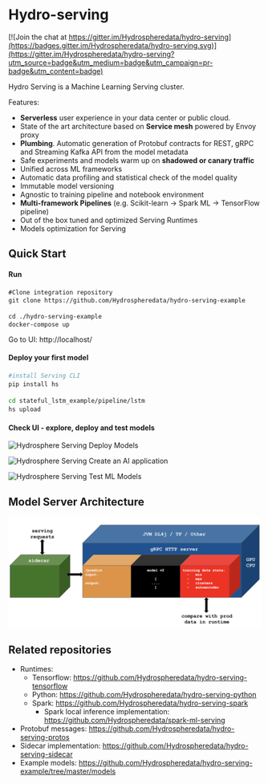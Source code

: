# Hydro-serving

[![Join the chat at https://gitter.im/Hydrospheredata/hydro-serving](https://badges.gitter.im/Hydrospheredata/hydro-serving.svg)](https://gitter.im/Hydrospheredata/hydro-serving?utm_source=badge&utm_medium=badge&utm_campaign=pr-badge&utm_content=badge)

Hydro Serving is a Machine Learning Serving cluster. 

Features:
* **Serverless** user experience in your data center or public cloud. 
* State of the art architecture based on **Service mesh** powered by Envoy proxy  
* **Plumbing**. Automatic generation of Protobuf contracts for REST, gRPC and Streaming Kafka API from the model metadata
* Safe experiments and models warm up on **shadowed or canary traffic**
* Unified across ML frameworks
* Automatic data profiling and statistical check of the model quality 
* Immutable model versioning
* Agnostic to training pipeline and notebook environment 
* **Multi-framework Pipelines** (e.g. Scikit-learn -> Spark ML -> TensorFlow pipeline)
* Out of the box tuned and optimized Serving Runtimes
* Models optimization for Serving

## Quick Start

#### Run
```
#Clone integration repository
git clone https://github.com/Hydrospheredata/hydro-serving-example

cd ./hydro-serving-example
docker-compose up
```

Go to UI: http://localhost/

#### Deploy your first model

```bash
#install Serving CLI
pip install hs

cd stateful_lstm_example/pipeline/lstm
hs upload
```

#### Check UI - explore, deploy and test models

![Hydrosphere Serving Deploy Models](https://media.giphy.com/media/KyEVbxQEr4IGLuaQlR/giphy.gif)

![Hydrosphere Serving Create an AI application](https://media.giphy.com/media/1dHWK2HJjdheyqB8lZ/giphy.gif)

![Hydrosphere Serving Test ML Models](https://media.giphy.com/media/2A67Wd88zQTcZk4lEs/giphy.gif)

## Model Server Architecture
![Image](docs/images/high-level-architecture.png)


## Related repositories
 * Runtimes:
   * Tensorflow: https://github.com/Hydrospheredata/hydro-serving-tensorflow
   * Python: https://github.com/Hydrospheredata/hydro-serving-python
   * Spark: https://github.com/Hydrospheredata/hydro-serving-spark
     * Spark local inference implementation: https://github.com/Hydrospheredata/spark-ml-serving
 * Protobuf messages: https://github.com/Hydrospheredata/hydro-serving-protos
 * Sidecar implementation: https://github.com/Hydrospheredata/hydro-serving-sidecar
 * Example models: https://github.com/Hydrospheredata/hydro-serving-example/tree/master/models
